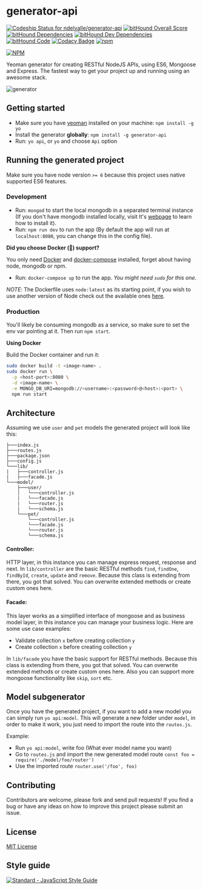 # generator-api

[![Codeship Status for ndelvalle/generator-api](https://app.codeship.com/projects/2078d9b0-07a0-0136-24ea-22486c3356cd/status?branch=master)](https://app.codeship.com/projects/281027)
[![bitHound Overall Score](https://www.bithound.io/github/ndelvalle/generator-api/badges/score.svg)](https://www.bithound.io/github/ndelvalle/generator-api)
[![bitHound Dependencies](https://www.bithound.io/github/ndelvalle/generator-api/badges/dependencies.svg)](https://www.bithound.io/github/ndelvalle/generator-api/master/dependencies/npm)
[![bitHound Dev Dependencies](https://www.bithound.io/github/ndelvalle/generator-api/badges/devDependencies.svg)](https://www.bithound.io/github/ndelvalle/generator-api/master/dependencies/npm)
[![bitHound Code](https://www.bithound.io/github/ndelvalle/generator-api/badges/code.svg)](https://www.bithound.io/github/ndelvalle/generator-api)
[![Codacy Badge](https://api.codacy.com/project/badge/Grade/c4ef0a3c22c940469bb69af91a44f386)](https://www.codacy.com/app/ndelvalle/generator-api?utm_source=github.com&utm_medium=referral&utm_content=ndelvalle/generator-api&utm_campaign=badger)
[![npm](https://img.shields.io/npm/v/generator-api.svg?maxAge=2592000?style=flat-square)](https://www.npmjs.com/package/generator-api)

[![NPM](https://nodei.co/npm/generator-api.png?downloads=true)](https://nodei.co/npm/generator-api/)

Yeoman generator for creating RESTful NodeJS APIs, using ES6, Mongoose and Express. The fastest way to get your project up and running using an awesome stack.

![generator](http://yeoman.io/static/illustration-home-inverted.91b07808be.png)


## Getting started

- Make sure you have [yeoman](https://github.com/yeoman/yo) installed on your machine:
    `npm install -g yo`
- Install the generator **globally**: `npm install -g generator-api`
- Run: `yo api`, or `yo` and choose `Api` option

## Running the generated project

Make sure you have node version `>= 6` because this project uses native supported ES6 features.

### Development

- Run: `mongod` to start the local mongodb in a separated terminal instance (If you don't have mongodb installed locally, visit It's [webpage](https://docs.mongodb.com/manual/installation/) to learn how to install it).
- Run: `npm run dev` to run the app (By default the app will run at `localhost:8080`, you can change this in the config file).

**Did you choose Docker (:whale:) support?**

You only need [Docker](https://docs.docker.com/engine/installation/) and [docker-compose](https://docs.docker.com/compose/install/) installed, forget about having node, mongodb or npm.

- Run: `docker-compose up` to run the app. _You might need `sudo` for this one_.

_NOTE_: The Dockerfile uses `node:latest` as its starting point, if you wish to use another version of Node check out the available ones [here](https://hub.docker.com/_/node/).

### Production

You'll likely be consuming mongodb as a service, so make sure to set the env var pointing at it. Then run `npm start`.

**Using Docker**

Build the Docker container and run it:

```bash
sudo docker build -t <image-name> .
sudo docker run \
  -p <host-port>:8080 \
  -d <image-name> \
  -e MONGO_DB_URI=mongodb://<username>:<password>@<host>:<port> \
  npm run start
```

## Architecture
Assuming we use `user` and `pet` models the generated project will look like this:

```
├───index.js
├───routes.js
├───package.json
├───config.js
└───lib/
|   ├───controller.js
|   ├───facade.js
└───model/
    ├───user/
    │   └───controller.js
    |   └───facade.js
    |   └───router.js
    |   └───schema.js
    └───pet/
        └───controller.js
        └───facade.js
        └───router.js
        └───schema.js
```

#### Controller:
HTTP layer, in this instance you can manage express request, response and next. In `lib/controller` are the basic RESTful methods `find`, `findOne`, `findById`, `create`, `update` and `remove`. Because this class is extending from there, you got that solved. You can overwrite extended methods or create custom ones here.

#### Facade:
This layer works as a simplified interface of mongoose and as business model layer, in this instance you can manage your business logic.
Here are some use case examples:
* Validate collection `x` before creating collection `y`
* Create collection `x` before creating collection `y`

In `lib/facade` you have the basic support for RESTful methods. Because this class is extending from there, you got that solved. You can overwrite extended methods or create custom ones here. Also you can support more mongoose functionality like `skip`, `sort` etc.

## Model subgenerator

Once you have the generated project, if you want to add a new model you can simply run `yo api:model`. This will generate a new folder under `model`, in order to make it work, you just need to import the route into the `routes.js`.

Example:

* Run `yo api:model`, write foo (What ever model name you want)
* Go to `routes.js` and import the new generated model route `const foo = require('./model/foo/router')`
* Use the imported route `router.use('/foo', foo)`

## Contributing
Contributors are welcome, please fork and send pull requests! If you find a bug or have any ideas on how to improve this project please submit an issue.


## License
[MIT License](https://github.com/ndelvalle/generator-api/blob/master/LICENSE)

## Style guide
[![Standard - JavaScript Style Guide](https://cdn.rawgit.com/feross/standard/master/badge.svg)](https://github.com/feross/standard)
